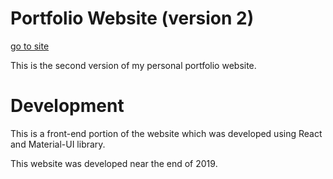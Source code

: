 # Portfolio Website (version 2)

[go to site](http://eugene-metlitski.com)

This is the second version of my personal portfolio
website.

# Development

This is a front-end portion of the website which was
developed using React and Material-UI library.

This website was developed near the end of 2019.
